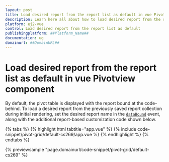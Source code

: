 ```yaml
---
layout: post
title: Load desired report from the report list as default in vue Pivotview component | Syncfusion
description: Learn here all about how to load desired report from the report list as default in Syncfusion vue Pivotview component of Syncfusion Essential JS 2 and more.
platform: ej2-vue
control: Load desired report from the report list as default 
publishingplatform: ##Platform_Name##
documentation: ug
domainurl: ##DomainURL##
---
```


<!-- markdownlint-disable MD009 -->

# Load desired report from the report list as default in vue Pivotview component

By default, the pivot table is displayed with the report bound at the code-behind. To load a desired report from the previously saved report collection during initial rendering, set the desired report name in the [`dataBound`](https://ej2.syncfusion.com/vue/documentation/api/pivotview/#databound) event, along with the additional report-based customization code shown below.

{% tabs %}
{% highlight html tabtitle="app.vue" %}
{% include code-snippet/pivot-grid/default-cs269/app.vue %}
{% endhighlight %}
{% endtabs %}
        
{% previewsample "page.domainurl/code-snippet/pivot-grid/default-cs269" %}